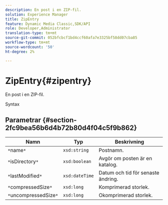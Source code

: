 ```yaml
---
description: En post i en ZIP-fil.
solution: Experience Manager
title: ZipEntry
feature: Dynamic Media Classic,SDK/API
role: Developer,Administrator
translation-type: tm+mt
source-git-commit: 052bfcbcf1bd4ccf60afa7e3325bf58dd07cba85
workflow-type: tm+mt
source-wordcount: '50'
ht-degree: 2%

---
```



# ZipEntry{#zipentry}

En post i en ZIP-fil.

Syntax

## Parametrar {#section-2fc9bea56b6d4b72b80d4f04c5f9b862}

| Namn | Typ | Beskrivning |
|---|---|---|
| `*`name`*` | `xsd:string` | Postnamn. |
| `*`isDirectory`*` | `xsd:boolean` | Avgör om posten är en katalog. |
| `*`lastModified`*` | `xsd:dateTime` | Datum och tid för senaste ändring. |
| `*`compressedSize`*` | `xsd:long` | Komprimerad storlek. |
| `*`uncompressedSize`*` | `xsd:long` | Okomprimerad storlek. |

